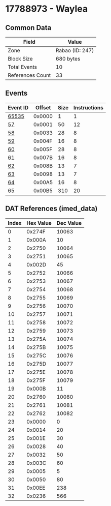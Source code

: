 # 17788973 - Waylea

## Common Data

| Field            | Value           |
|------------------|-----------------|
| Zone             | Rabao (ID: 247) |
| Block Size       | 680 bytes       |
| Total Events     | 10              |
| References Count | 33              |

## Events

| Event ID            | Offset   |   Size |   Instructions |
|---------------------|----------|--------|----------------|
| [65535](./65535.md) | 0x0000   |      1 |              1 |
| [57](./57.md)       | 0x0001   |     50 |             12 |
| [58](./58.md)       | 0x0033   |     28 |              8 |
| [59](./59.md)       | 0x004F   |     16 |              8 |
| [60](./60.md)       | 0x005F   |     28 |              8 |
| [61](./61.md)       | 0x007B   |     16 |              8 |
| [62](./62.md)       | 0x008B   |     13 |              7 |
| [63](./63.md)       | 0x0098   |     13 |              7 |
| [64](./64.md)       | 0x00A5   |     16 |              8 |
| [65](./65.md)       | 0x00B5   |    310 |             20 |

## DAT References (imed_data)

|   Index | Hex Value   |   Dec Value |
|---------|-------------|-------------|
|       0 | 0x274F      |       10063 |
|       1 | 0x000A      |          10 |
|       2 | 0x2750      |       10064 |
|       3 | 0x2751      |       10065 |
|       4 | 0x002D      |          45 |
|       5 | 0x2752      |       10066 |
|       6 | 0x2753      |       10067 |
|       7 | 0x2754      |       10068 |
|       8 | 0x2755      |       10069 |
|       9 | 0x2756      |       10070 |
|      10 | 0x2757      |       10071 |
|      11 | 0x2758      |       10072 |
|      12 | 0x2759      |       10073 |
|      13 | 0x275A      |       10074 |
|      14 | 0x275B      |       10075 |
|      15 | 0x275C      |       10076 |
|      16 | 0x275D      |       10077 |
|      17 | 0x275E      |       10078 |
|      18 | 0x275F      |       10079 |
|      19 | 0x000B      |          11 |
|      20 | 0x2760      |       10080 |
|      21 | 0x2761      |       10081 |
|      22 | 0x2762      |       10082 |
|      23 | 0x0000      |           0 |
|      24 | 0x0014      |          20 |
|      25 | 0x001E      |          30 |
|      26 | 0x0028      |          40 |
|      27 | 0x0032      |          50 |
|      28 | 0x003C      |          60 |
|      29 | 0x0005      |           5 |
|      30 | 0x0050      |          80 |
|      31 | 0x00EE      |         238 |
|      32 | 0x0236      |         566 |
